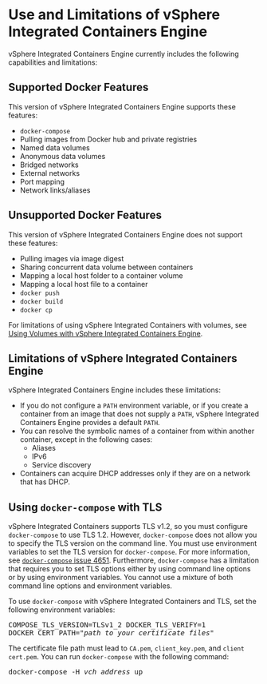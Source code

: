 # Use and Limitations of vSphere Integrated Containers Engine

vSphere Integrated Containers Engine currently includes the following capabilities and limitations:

## Supported Docker Features
This version of vSphere Integrated Containers Engine supports these features:

- `docker-compose`
- Pulling images from Docker hub and private registries
- Named data volumes
- Anonymous data volumes
- Bridged networks
- External networks
- Port mapping
- Network links/aliases

## Unsupported Docker Features

This version of vSphere Integrated Containers Engine does not support these features:

- Pulling images via image digest 
- Sharing concurrent data volume between containers
- Mapping a local host folder to a container volume
- Mapping a local host file to a container
- `docker push`
- `docker build`
- `docker cp`

For limitations of using vSphere Integrated Containers with volumes, see [Using Volumes with vSphere Integrated Containers Engine](using_volumes_with_vic.md).

## Limitations of vSphere Integrated Containers Engine
vSphere Integrated Containers Engine includes these limitations:

- If you do not configure a `PATH` environment variable, or if you create a container from an image that does not supply a `PATH`, vSphere Integrated Containers Engine provides a default `PATH`.
- You can resolve the symbolic names of a container from within another container, except in the following cases:
	- Aliases
	- IPv6
	- Service discovery
- Containers can acquire DHCP addresses only if they are on a network that has DHCP.

## Using `docker-compose` with TLS

vSphere Integrated Containers supports TLS v1.2, so you must configure `docker-compose` to use TLS 1.2. However, `docker-compose` does not allow you to specify the TLS version on the command line. You must use environment variables to set the TLS version for `docker-compose`. For more information, see [`docker-compose` issue 4651](https://github.com/docker/compose/issues/4651). Furthermore, `docker-compose` has a limitation that requires you to set TLS options either by using command line options or by using environment variables. You cannot use a mixture of both command line options and environment variables. 

To use `docker-compose` with vSphere Integrated Containers and TLS, set the following environment variables:<pre>COMPOSE_TLS_VERSION=TLSv1_2
DOCKER_TLS_VERIFY=1
DOCKER_CERT_PATH="<i>path to your certificate files</i>"</pre>

The certificate file path must lead to `CA.pem`, `client_key.pem`, and `client cert.pem`. You can run `docker-compose` with the following command:<pre>docker-compose -H <i>vch_address</i> up</pre>
